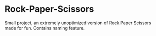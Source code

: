 # Rock-Paper-Scissors
Small project, an extremely unoptimized version of Rock Paper Scissors made for fun. Contains naming feature.
